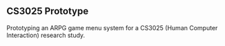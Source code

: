 ## CS3025 Prototype

Prototyping an ARPG game menu system for a CS3025 (Human Computer Interaction) research study.
